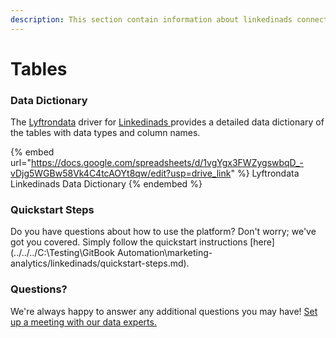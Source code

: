 ```yaml
---
description: This section contain information about linkedinads connector tables information
---
```


# Tables

### Data Dictionary

The [Lyftrondata](https://www.lyftrondata.com/) driver for [Linkedinads](https://www.lyftrondata.com/integration/marketing-analytics/linkedin-ads//)[ ](https://www.lyftrondata.com/integration/linkedinads/)provides a detailed data dictionary of the tables with data types and column names.

{% embed url="https://docs.google.com/spreadsheets/d/1vgYgx3FWZygswbqD_-vDjg5WGBw58Vk4C4tcAOYt8qw/edit?usp=drive_link" %}
Lyftrondata Linkedinads Data Dictionary
{% endembed %}

### Quickstart Steps

Do you have questions about how to use the platform? Don't worry; we've got you covered. Simply follow the quickstart instructions [here](../../../C:\Testing\GitBook Automation\marketing-analytics/linkedinads/quickstart-steps.md).

### Questions? <a href="#questions" id="questions"></a>

We're always happy to answer any additional questions you may have! [Set up a meeting with our data experts.](https://www.lyftrondata.com/book-a-meeting/)

